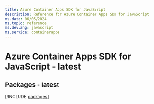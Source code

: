 ```yaml
---
title: Azure Container Apps SDK for JavaScript
description: Reference for Azure Container Apps SDK for JavaScript
ms.date: 06/05/2024
ms.topic: reference
ms.devlang: javascript
ms.service: containerapps
---
```

# Azure Container Apps SDK for JavaScript - latest
## Packages - latest
[!INCLUDE [packages](container-apps-index.md)]
